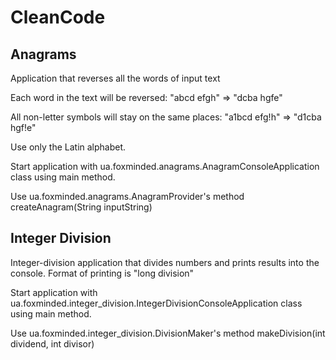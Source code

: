 # CleanCode

## Anagrams

Application that reverses all the words of input text

Each word in the text will be reversed:
"abcd efgh" => "dcba hgfe"

All non-letter symbols will stay on the same places:
"a1bcd efg!h" => "d1cba hgf!e"

Use only the Latin alphabet.

Start application with ua.foxminded.anagrams.AnagramConsoleApplication class using main method.

Use ua.foxminded.anagrams.AnagramProvider's method createAnagram(String inputString)

## Integer Division

Integer-division application that divides numbers and prints results into the console. 
Format of printing is "long division"

Start application with ua.foxminded.integer_division.IntegerDivisionConsoleApplication class using main method.

Use ua.foxminded.integer_division.DivisionMaker's method makeDivision(int dividend, int divisor)